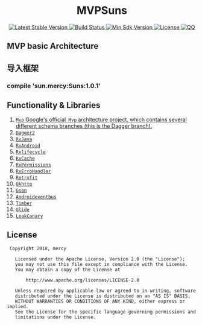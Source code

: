 <h1 align="center">MVPSuns</h1>

<p align="center">
   <a href="https://bintray.com/shuaigesuntao/maven/SunsMvp/1.0.1/link">
    <img src="https://img.shields.io/badge/bintray-v1.0.1-brightgreen.svg" alt="Latest Stable Version" />
  </a>
  <a href="https://travis-ci.org/JessYanCoding/MVPArms">
    <img src="https://travis-ci.org/JessYanCoding/MVPArms.svg?branch=master" alt="Build Status" />
  </a>
  <a href="https://developer.android.com/about/versions/android-4.0.3.html">
    <img src="https://img.shields.io/badge/API-15%2B-blue.svg?style=flat-square" alt="Min Sdk Version" />
  </a>
  <a href="http://www.apache.org/licenses/LICENSE-2.0">
    <img src="http://img.shields.io/badge/License-Apache%202.0-blue.svg?style=flat-square" alt="License" />
  </a>
  <a href="">
    <img src="https://img.shields.io/badge/QQ-2772502640-ff69b4.svg" alt="QQ" />
  </a>
</p>


## MVP basic Architecture

## 导入框架
### compile 'sun.mercy:Suns:1.0.1'


## Functionality & Libraries
1. [`Mvp` Google's official` Mvp` architecture project, which contains several different schema branches (this is the Dagger branch).](https://github.com/googlesamples/android-architecture/tree/todo-mvp-dagger/)
2. [`Dagger2`](https://github.com/google/dagger)
3. [`RxJava`](https://github.com/ReactiveX/RxJava)
4. [`RxAndroid`](https://github.com/ReactiveX/RxAndroid)
5. [`Rxlifecycle`](https://github.com/trello/RxLifecycle)
6. [`RxCache`](https://github.com/VictorAlbertos/RxCache)
7. [`RxPermissions`](https://github.com/tbruyelle/RxPermissions)
8. [`RxErroHandler`](https://github.com/JessYanCoding/RxErrorHandler)
9. [`Retrofit`](https://github.com/square/retrofit)
10. [`Okhttp`](https://github.com/square/okhttp)
11. [`Gson`](https://github.com/google/gson)
12. [`Androideventbus`](https://github.com/hehonghui/AndroidEventBus)
13. [`Timber`](https://github.com/JakeWharton/timber)
14. [`Glide`](https://github.com/bumptech/glide)
15. [`LeakCanary`](https://github.com/square/leakcanary)

## License
``` 
 Copyright 2018, mercy
  
   Licensed under the Apache License, Version 2.0 (the "License");
   you may not use this file except in compliance with the License.
   You may obtain a copy of the License at 
 
       http://www.apache.org/licenses/LICENSE-2.0 

   Unless required by applicable law or agreed to in writing, software
   distributed under the License is distributed on an "AS IS" BASIS,
   WITHOUT WARRANTIES OR CONDITIONS OF ANY KIND, either express or implied.
   See the License for the specific language governing permissions and
   limitations under the License.
```
